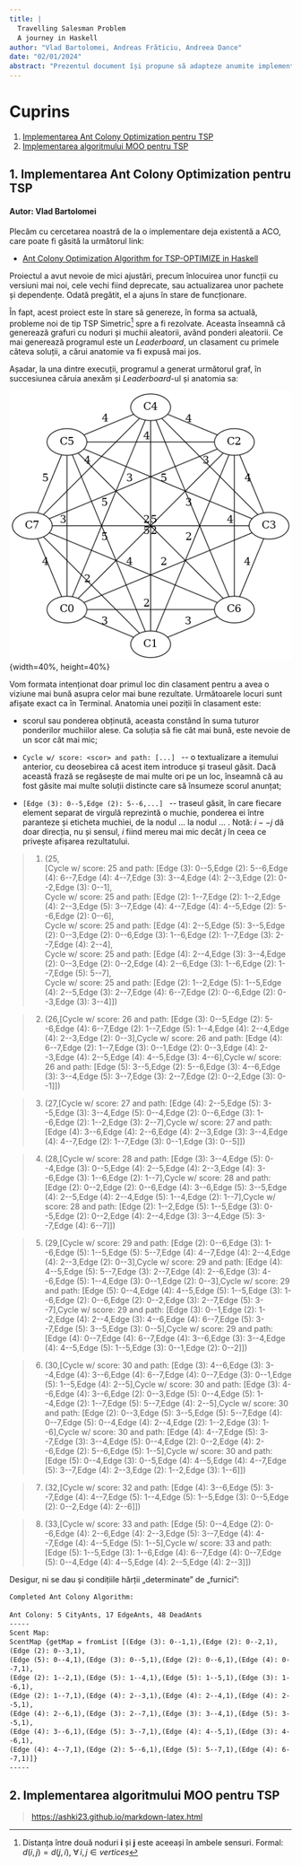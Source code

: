 ```yaml
---
title: |
  Travelling Salesman Problem  
  A journey in Haskell
author: "Vlad Bartolomei, Andreas Frăticiu, Andreea Dance"
date: "02/01/2024"
abstract: "Prezentul document își propune să adapteze anumite implementări ai unor algoritmi celebri (în Haskell) pentru a testa eficiența lor pe unele benchmark-uri ale TSP. Acești algoritmi sunt: Ant Colony Optimization -- ACO, MOO, Control Search Local, ACO 4.2 Encoder."
---
```


# Cuprins

1. [Implementarea Ant Colony Optimization pentru TSP](#1-implementarea-ant-colony-optimization-pentru-tsp)
2. [Implementarea algoritmului MOO pentru TSP](2#-implementarea-algoritmului-moo-pentru-tsp)

## 1. Implementarea Ant Colony Optimization pentru TSP
#### Autor: Vlad Bartolomei
Plecăm cu cercetarea noastră de la o implementare deja existentă a ACO, care poate fi găsită la următorul link:   

- [Ant Colony Optimization Algorithm for TSP-OPTIMIZE in Haskell](https://bitbucket.org/rickdzekman/ant-colony-optimization-algorithm-for-tsp-optimize-in-haskell/downloads/)  

Proiectul a avut nevoie de mici ajustări, precum înlocuirea unor funcții cu versiuni mai noi, cele vechi fiind deprecate, sau actualizarea unor pachete și dependențe. Odată pregătit, el a ajuns în stare de funcționare.

În fapt, acest proiect este în stare să genereze, în forma sa actuală, probleme noi de tip TSP Simetric[^1] spre a fi rezolvate. Aceasta înseamnă că generează grafuri cu noduri și muchii aleatorii, având ponderi aleatorii. Ce mai generează programul este un *Leaderboard*, un clasament cu primele câteva soluții, a cărui anatomie va fi expusă mai jos.

[^1]: Distanța între două noduri __i__ și __j__ este aceeași în ambele sensuri. Formal: $d(i, j) = d(j, i)$, $\forall \, i, j \in vertices$

Așadar, la una dintre execuții, programul a generat următorul graf, în succesiunea căruia anexăm și *Leaderboard*-ul și anatomia sa:

![Graf corespunzător problemei TSP Simetric](../rickdzekman-ant-colony-optimization-algorithm-for-tsp-optimize-in-haskell-ee5a30ec533d/tspCirco.png){width=40%, height=40%}


Vom formata intenționat doar primul loc din clasament pentru a avea o viziune mai bună asupra celor mai bune rezultate. Următoarele locuri sunt afișate exact ca în Terminal. Anatomia unei poziții în clasament este:

- scorul sau ponderea obținută, aceasta constând în suma tuturor ponderilor muchiilor alese. Ca soluția să fie cât mai bună, este nevoie de un scor cât mai mic;

-  ```Cycle w/ score: <scor> and path: [...] ``` -- o textualizare a itemului anterior, cu deosebirea că acest item introduce și traseul găsit. Dacă această frază se regăsește de mai multe ori pe un loc, înseamnă că au fost găsite mai multe soluții distincte care să însumeze scorul anunțat;

- ```[Edge (3): 0--5,Edge (2): 5--6,...] ``` -- traseul găsit, în care fiecare element separat de virgulă reprezintă o muchie, ponderea ei între paranteze și eticheta muchiei, de la nodul ... la nodul ... . Notă: $i--j$ dă doar direcția, nu și sensul, $i$ fiind mereu mai mic decât $j$ în ceea ce privește afișarea rezultatului.

> 1. (25,  
[Cycle w/ score: 25 and path: [Edge (3): 0--5,Edge (2): 5--6,Edge (4): 6--7,Edge (4): 4--7,Edge (3): 3--4,Edge (4): 2--3,Edge (2): 0--2,Edge (3): 0--1],  
Cycle w/ score: 25 and path: [Edge (2): 1--7,Edge (2): 1--2,Edge (4): 2--3,Edge (5): 3--7,Edge (4): 4--7,Edge (4): 4--5,Edge (2): 5--6,Edge (2): 0--6],  
Cycle w/ score: 25 and path: [Edge (4): 2--5,Edge (5): 3--5,Edge (2): 0--3,Edge (2): 0--6,Edge (3): 1--6,Edge (2): 1--7,Edge (3): 2--7,Edge (4): 2--4],  
Cycle w/ score: 25 and path: [Edge (4): 2--4,Edge (3): 3--4,Edge (2): 0--3,Edge (2): 0--2,Edge (4): 2--6,Edge (3): 1--6,Edge (2): 1--7,Edge (5): 5--7],  
Cycle w/ score: 25 and path: [Edge (2): 1--2,Edge (5): 1--5,Edge (4): 2--5,Edge (3): 2--7,Edge (4): 6--7,Edge (2): 0--6,Edge (2): 0--3,Edge (3): 3--4]])

> 2. (26,[Cycle w/ score: 26 and path: [Edge (3): 0--5,Edge (2): 5--6,Edge (4): 6--7,Edge (2): 1--7,Edge (5): 1--4,Edge (4): 2--4,Edge (4): 2--3,Edge (2): 0--3],Cycle w/ score: 26 and path: [Edge (4): 6--7,Edge (2): 1--7,Edge (3): 0--1,Edge (2): 0--3,Edge (4): 2--3,Edge (4): 2--5,Edge (4): 4--5,Edge (3): 4--6],Cycle w/ score: 26 and path: [Edge (5): 3--5,Edge (2): 5--6,Edge (3): 4--6,Edge (3): 3--4,Edge (5): 3--7,Edge (3): 2--7,Edge (2): 0--2,Edge (3): 0--1]])

> 3. (27,[Cycle w/ score: 27 and path: [Edge (4): 2--5,Edge (5): 3--5,Edge (3): 3--4,Edge (5): 0--4,Edge (2): 0--6,Edge (3): 1--6,Edge (2): 1--2,Edge (3): 2--7],Cycle w/ score: 27 and path: [Edge (4): 3--6,Edge (4): 2--6,Edge (4): 2--3,Edge (3): 3--4,Edge (4): 4--7,Edge (2): 1--7,Edge (3): 0--1,Edge (3): 0--5]])

> 4. (28,[Cycle w/ score: 28 and path: [Edge (3): 3--4,Edge (5): 0--4,Edge (3): 0--5,Edge (4): 2--5,Edge (4): 2--3,Edge (4): 3--6,Edge (3): 1--6,Edge (2): 1--7],Cycle w/ score: 28 and path: [Edge (2): 0--2,Edge (2): 0--6,Edge (4): 3--6,Edge (5): 3--5,Edge (4): 2--5,Edge (4): 2--4,Edge (5): 1--4,Edge (2): 1--7],Cycle w/ score: 28 and path: [Edge (2): 1--2,Edge (5): 1--5,Edge (3): 0--5,Edge (2): 0--2,Edge (4): 2--4,Edge (3): 3--4,Edge (5): 3--7,Edge (4): 6--7]])

> 5. (29,[Cycle w/ score: 29 and path: [Edge (2): 0--6,Edge (3): 1--6,Edge (5): 1--5,Edge (5): 5--7,Edge (4): 4--7,Edge (4): 2--4,Edge (4): 2--3,Edge (2): 0--3],Cycle w/ score: 29 and path: [Edge (4): 4--5,Edge (5): 5--7,Edge (3): 2--7,Edge (4): 2--6,Edge (3): 4--6,Edge (5): 1--4,Edge (3): 0--1,Edge (2): 0--3],Cycle w/ score: 29 and path: [Edge (5): 0--4,Edge (4): 4--5,Edge (5): 1--5,Edge (3): 1--6,Edge (2): 0--6,Edge (2): 0--2,Edge (3): 2--7,Edge (5): 3--7],Cycle w/ score: 29 and path: [Edge (3): 0--1,Edge (2): 1--2,Edge (4): 2--4,Edge (3): 4--6,Edge (4): 6--7,Edge (5): 3--7,Edge (5): 3--5,Edge (3): 0--5],Cycle w/ score: 29 and path: [Edge (4): 0--7,Edge (4): 6--7,Edge (4): 3--6,Edge (3): 3--4,Edge (4): 4--5,Edge (5): 1--5,Edge (3): 0--1,Edge (2): 0--2]])

> 6. (30,[Cycle w/ score: 30 and path: [Edge (3): 4--6,Edge (3): 3--4,Edge (4): 3--6,Edge (4): 6--7,Edge (4): 0--7,Edge (3): 0--1,Edge (5): 1--5,Edge (4): 2--5],Cycle w/ score: 30 and path: [Edge (3): 4--6,Edge (4): 3--6,Edge (2): 0--3,Edge (5): 0--4,Edge (5): 1--4,Edge (2): 1--7,Edge (5): 5--7,Edge (4): 2--5],Cycle w/ score: 30 and path: [Edge (2): 0--3,Edge (5): 3--5,Edge (5): 5--7,Edge (4): 0--7,Edge (5): 0--4,Edge (4): 2--4,Edge (2): 1--2,Edge (3): 1--6],Cycle w/ score: 30 and path: [Edge (4): 4--7,Edge (5): 3--7,Edge (3): 3--4,Edge (5): 0--4,Edge (2): 0--2,Edge (4): 2--6,Edge (2): 5--6,Edge (5): 1--5],Cycle w/ score: 30 and path: [Edge (5): 0--4,Edge (3): 0--5,Edge (4): 4--5,Edge (4): 4--7,Edge (5): 3--7,Edge (4): 2--3,Edge (2): 1--2,Edge (3): 1--6]])

> 7. (32,[Cycle w/ score: 32 and path: [Edge (4): 3--6,Edge (5): 3--7,Edge (4): 4--7,Edge (5): 1--4,Edge (5): 1--5,Edge (3): 0--5,Edge (2): 0--2,Edge (4): 2--6]])

> 8. (33,[Cycle w/ score: 33 and path: [Edge (5): 0--4,Edge (2): 0--6,Edge (4): 2--6,Edge (4): 2--3,Edge (5): 3--7,Edge (4): 4--7,Edge (4): 4--5,Edge (5): 1--5],Cycle w/ score: 33 and path: [Edge (5): 1--5,Edge (3): 1--6,Edge (4): 6--7,Edge (4): 0--7,Edge (5): 0--4,Edge (4): 4--5,Edge (4): 2--5,Edge (4): 2--3]])

Desigur, ni se dau și condițiile hărții „determinate” de „furnici”:  
```
Completed Ant Colony Algorithm:

Ant Colony: 5 CityAnts, 17 EdgeAnts, 48 DeadAnts
-----
Scent Map: 
ScentMap {getMap = fromList [(Edge (3): 0--1,1),(Edge (2): 0--2,1),(Edge (2): 0--3,1),
(Edge (5): 0--4,1),(Edge (3): 0--5,1),(Edge (2): 0--6,1),(Edge (4): 0--7,1),
(Edge (2): 1--2,1),(Edge (5): 1--4,1),(Edge (5): 1--5,1),(Edge (3): 1--6,1),
(Edge (2): 1--7,1),(Edge (4): 2--3,1),(Edge (4): 2--4,1),(Edge (4): 2--5,1),
(Edge (4): 2--6,1),(Edge (3): 2--7,1),(Edge (3): 3--4,1),(Edge (5): 3--5,1),
(Edge (4): 3--6,1),(Edge (5): 3--7,1),(Edge (4): 4--5,1),(Edge (3): 4--6,1),
(Edge (4): 4--7,1),(Edge (2): 5--6,1),(Edge (5): 5--7,1),(Edge (4): 6--7,1)]}
-----
```


## 2. Implementarea algoritmului MOO pentru TSP

> https://ashki23.github.io/markdown-latex.html
